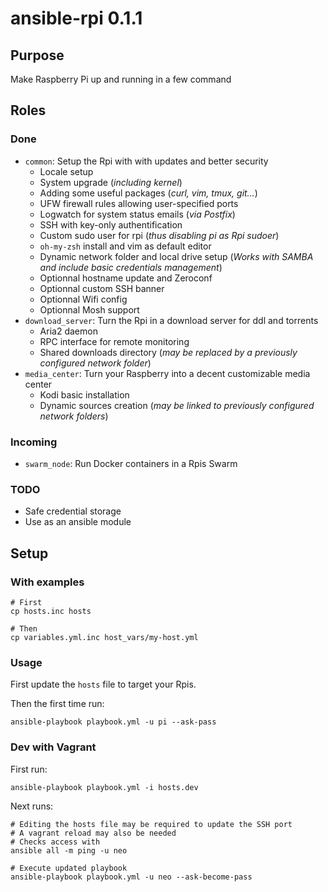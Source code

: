 # ansible-rpi 0.1.1

## Purpose

Make Raspberry Pi up and running in a few command

## Roles

### Done

- `common`: Setup the Rpi with with updates and better security
  - Locale setup
  - System upgrade (*including kernel*)
  - Adding some useful packages (*curl, vim, tmux, git…*)
  - UFW firewall rules allowing user-specified ports
  - Logwatch for system status emails (*via Postfix*)
  - SSH with key-only authentification
  - Custom sudo user for rpi (*thus disabling pi as Rpi sudoer*)
  - `oh-my-zsh` install and vim as default editor
  - Dynamic network folder and local drive setup (*Works with SAMBA and include basic credentials management*)
  - Optionnal hostname update and Zeroconf
  - Optionnal custom SSH banner
  - Optionnal Wifi config
  - Optionnal Mosh support
- `download_server`: Turn the Rpi in a download server for ddl and torrents
  - Aria2 daemon
  - RPC interface for remote monitoring
  - Shared downloads directory (*may be replaced by a previously configured network folder*)
- `media_center`: Turn your Raspberry into a decent customizable media center
  - Kodi basic installation
  - Dynamic sources creation (*may be linked to previously configured network folders*)

### Incoming

- `swarm_node`: Run Docker containers in a Rpis Swarm

### TODO

- Safe credential storage
- Use as an ansible module

## Setup

### With examples

```
# First
cp hosts.inc hosts

# Then
cp variables.yml.inc host_vars/my-host.yml
```

### Usage

First update the `hosts` file to target your Rpis.

Then the first time run:

```
ansible-playbook playbook.yml -u pi --ask-pass
```

### Dev with Vagrant

First run:

```
ansible-playbook playbook.yml -i hosts.dev
```

Next runs:

```
# Editing the hosts file may be required to update the SSH port
# A vagrant reload may also be needed
# Checks access with
ansible all -m ping -u neo

# Execute updated playbook
ansible-playbook playbook.yml -u neo --ask-become-pass
```
